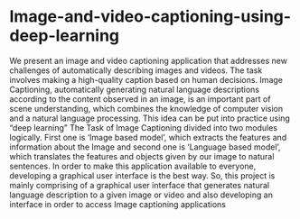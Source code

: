 # Image-and-video-captioning-using-deep-learning
We present an image and video captioning application that addresses new challenges of automatically describing images and videos. The task involves making a high-quality caption based on human decisions. Image Captioning, automatically generating natural language descriptions according to the content observed in an image, is an important part of scene understanding, which combines the knowledge of computer vision and a natural language processing. This idea can be put into practice using “deep learning” The Task of Image Captioning divided into two modules logically. First one is ‘Image based model’, which extracts the features and information about the Image and second one is ‘Language based model’, which translates the features and objects given by our image to natural sentences. In order to make this application available to everyone, developing a graphical user interface is the best way. So, this project is mainly comprising of a graphical user interface that generates natural language description to a given image or video and also developing an interface in order to access Image captioning applications
